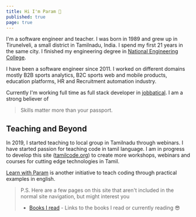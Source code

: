 ```yaml
---
title: Hi I'm Param 👋
published: true
page: true
---
```


I'm a software engineer and teacher. I was born in 1989 and grew up in Tirunelveli, a small district in Tamilnadu, India. I spend my first 21 years in the same city. I finished my engineering degree in [National Engineering College](https://nec.edu.in/).

I have been a software engineer since 2011. I worked on different domains mostly B2B sports analytics, B2C sports web and mobile products, education platforms, HR and Recruitment automation industry.

Currently I'm working full time as full stack developer in [jobbatical](https://jobbatical.com/?ref=learnwithparam). I am a strong believer of

> Skills matter more than your passport.

## Teaching and Beyond

In 2019, I started teaching to local group in Tamilnadu through webinars. I have started passion for teaching code in tamil language. I am in progress to develop this site ([tamilcode.org](https://tamilcode.org)) to create more workshops, webinars and courses for cutting edge technologies in Tamil.

[Learn with Param](/) is another initiative to teach coding through practical examples in english.

> P.S. Here are a few pages on this site that aren't included in the normal site navigation, but might interest you
>
> - [Books I read](https://www.goodreads.com/user/show/96018434-paramanantham-harrison) - Links to the books I read or currently reading 😎
